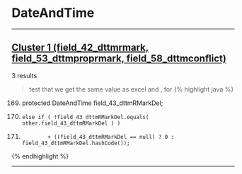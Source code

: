# DateAndTime

***

## [Cluster 1 (field_42_dttmrmark, field_53_dttmproprmark, field_58_dttmconflict)](./1)
3 results
> test that we get the same value as excel and , for 
{% highlight java %}
169. protected DateAndTime field_43_dttmRMarkDel;
355.     else if ( !field_43_dttmRMarkDel.equals( other.field_43_dttmRMarkDel ) )
479.             + ((field_43_dttmRMarkDel == null) ? 0 : field_43_dttmRMarkDel.hashCode());
{% endhighlight %}

***

